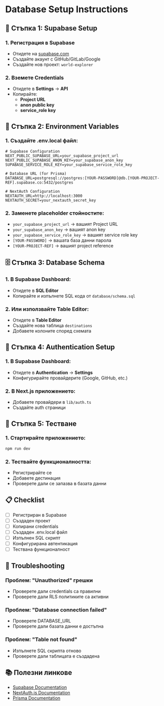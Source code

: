 # Database Setup Instructions

## 🚀 Стъпка 1: Supabase Setup

### 1. Регистрация в Supabase
- Отидете на [supabase.com](https://supabase.com)
- Създайте акаунт с GitHub/GitLab/Google
- Създайте нов проект: `world-explorer`

### 2. Вземете Credentials
- Отидете в **Settings** → **API**
- Копирайте:
  - **Project URL**
  - **anon public key**
  - **service_role key**

## 🔧 Стъпка 2: Environment Variables

### 1. Създайте .env.local файл:
```env
# Supabase Configuration
NEXT_PUBLIC_SUPABASE_URL=your_supabase_project_url
NEXT_PUBLIC_SUPABASE_ANON_KEY=your_supabase_anon_key
SUPABASE_SERVICE_ROLE_KEY=your_supabase_service_role_key

# Database URL (for Prisma)
DATABASE_URL=postgresql://postgres:[YOUR-PASSWORD]@db.[YOUR-PROJECT-REF].supabase.co:5432/postgres

# NextAuth Configuration
NEXTAUTH_URL=http://localhost:3000
NEXTAUTH_SECRET=your_nextauth_secret_key
```

### 2. Заменете placeholder стойностите:
- `your_supabase_project_url` → вашият Project URL
- `your_supabase_anon_key` → вашият anon key
- `your_supabase_service_role_key` → вашият service role key
- `[YOUR-PASSWORD]` → вашата база данни парола
- `[YOUR-PROJECT-REF]` → вашият project reference

## 🗄️ Стъпка 3: Database Schema

### 1. В Supabase Dashboard:
- Отидете в **SQL Editor**
- Копирайте и изпълнете SQL кода от `database/schema.sql`

### 2. Или използвайте Table Editor:
- Отидете в **Table Editor**
- Създайте нова таблица `destinations`
- Добавете колоните според схемата

## 🔐 Стъпка 4: Authentication Setup

### 1. В Supabase Dashboard:
- Отидете в **Authentication** → **Settings**
- Конфигурирайте провайдерите (Google, GitHub, etc.)

### 2. В Next.js приложението:
- Добавете провайдери в `lib/auth.ts`
- Създайте auth страници

## 🧪 Стъпка 5: Тестване

### 1. Стартирайте приложението:
```bash
npm run dev
```

### 2. Тествайте функционалността:
- Регистрирайте се
- Добавете дестинация
- Проверете дали се запазва в базата данни

## 📋 Checklist

- [ ] Регистриран в Supabase
- [ ] Създаден проект
- [ ] Копирани credentials
- [ ] Създаден .env.local файл
- [ ] Изпълнен SQL скрипт
- [ ] Конфигурирана автентикация
- [ ] Тествана функционалност

## 🔧 Troubleshooting

### Проблем: "Unauthorized" грешки
- Проверете дали credentials са правилни
- Проверете дали RLS политиките са активни

### Проблем: "Database connection failed"
- Проверете DATABASE_URL
- Проверете дали базата данни е достъпна

### Проблем: "Table not found"
- Изпълнете SQL скрипта отново
- Проверете дали таблицата е създадена

## 📚 Полезни линкове

- [Supabase Documentation](https://supabase.com/docs)
- [NextAuth.js Documentation](https://next-auth.js.org/)
- [Prisma Documentation](https://www.prisma.io/docs) 